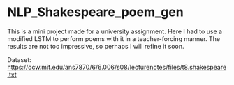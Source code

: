 # NLP_Shakespeare_poem_gen

This is a mini project made for a university assignment. Here I had to use a modified LSTM to perform poems with it in a teacher-forcing manner. The results are not too impressive, so perhaps I will refine it soon.

Dataset:
https://ocw.mit.edu/ans7870/6/6.006/s08/lecturenotes/files/t8.shakespeare.txt
